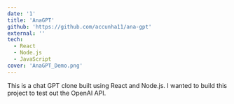 ```yaml
---
date: '1'
title: 'AnaGPT'
github: 'https://github.com/accunha11/ana-gpt'
external: ''
tech:
  - React
  - Node.js
  - JavaScript
cover: 'AnaGPT_Demo.png'
---
```


This is a chat GPT clone built using React and Node.js. I wanted to build this project to test out the OpenAI API.
